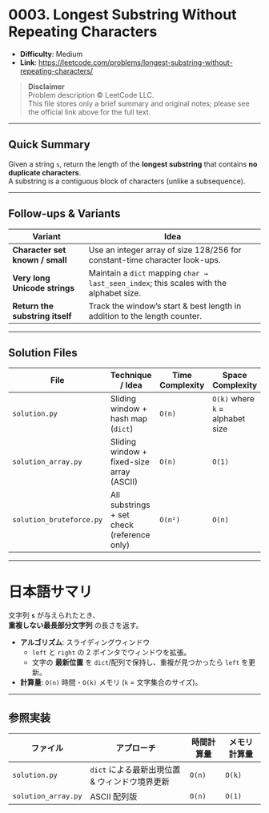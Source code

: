 # 0003. Longest Substring Without Repeating Characters

- **Difficulty**: Medium  
- **Link**: <https://leetcode.com/problems/longest-substring-without-repeating-characters/>

> **Disclaimer**  
> Problem description © LeetCode LLC.  
> This file stores only a brief summary and original notes; please see the official link above for the full text.

---

## Quick Summary

Given a string `s`, return the length of the **longest substring** that contains **no duplicate characters**.  
A substring is a contiguous block of characters (unlike a subsequence).

---

## Follow-ups & Variants

| Variant | Idea |
|---------|------|
| **Character set known / small** | Use an integer array of size 128/256 for constant-time character look-ups. |
| **Very long Unicode strings** | Maintain a `dict` mapping `char → last_seen_index`; this scales with the alphabet size. |
| **Return the substring itself** | Track the window’s start & best length in addition to the length counter. |

---

## Solution Files

| File                       | Technique / Idea        | Time Complexity | Space Complexity |
|----------------------------|-------------------------|-----------------|------------------|
| `solution.py`              | Sliding window + hash map (`dict`) | `O(n)` | `O(k)` where `k` = alphabet size |
| `solution_array.py`        | Sliding window + fixed-size array (ASCII) | `O(n)` | `O(1)` |
| `solution_bruteforce.py`   | All substrings + set check (reference only) | `O(n²)` | `O(n)` |

---

# 日本語サマリ

文字列 **`s`** が与えられたとき、  
**重複しない最長部分文字列** の長さを返す。

- **アルゴリズム**: スライディングウィンドウ  
  - `left` と `right` の 2 ポインタでウィンドウを拡張。  
  - 文字の **最新位置** を `dict`/配列で保持し、重複が見つかったら `left` を更新。  
- **計算量**: `O(n)` 時間・`O(k)` メモリ (`k` = 文字集合のサイズ)。

---

## 参照実装

| ファイル | アプローチ | 時間計算量 | メモリ計算量 |
|----------|-----------|------------|--------------|
| `solution.py` | `dict` による最新出現位置 & ウィンドウ境界更新 | `O(n)` | `O(k)` |
| `solution_array.py` | ASCII 配列版 | `O(n)` | `O(1)` |

